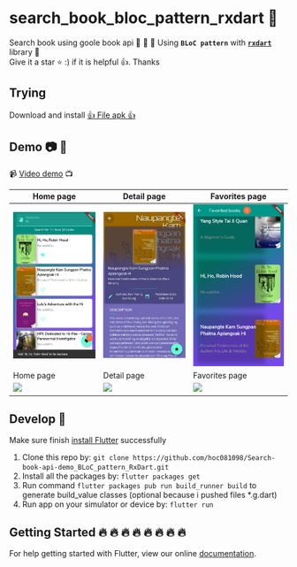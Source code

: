 # search_book_bloc_pattern_rxdart :iphone:

Search book using goole book api :clap: :clap: :clap:
Using **`BLoC pattern`** with **[`rxdart`](https://github.com/ReactiveX/rxdart)** library  :muscle: <br/>
Give it a star :star: :) if it is helpful :thumbsup:. Thanks

## Trying

Download and install [👍 File apk 👍](./build/app/outputs/apk/release/app-release.apk)

## Demo :camera: :art:

:video_camera: [Video demo](https://youtu.be/FH7LPKVSYyg) :tv:
<br>

| Home page  | Detail page | Favorites page  |
| ------------- | ------------- | -------------|
| <img src="/screenshots/home.png" width="360">  | <img src="/screenshots/detail.png" width="360">  |     <img src="/screenshots/fav.png" width="360">       |
| Home page  | Detail page | Favorites page  |
| <img src="/screenshots/home.gif" width="360">  | <img src="/screenshots/detail.gif" width="360">  |     <img src="/screenshots/fav.gif" width="360">       |

## Develop 👏

Make sure finish [install Flutter](https://flutter.io/get-started/install/) successfully

1. Clone this repo by: `git clone https://github.com/hoc081098/Search-book-api-demo_BLoC_pattern_RxDart.git`
2. Install all the packages by: `flutter packages get`
3. Run command `flutter packages pub run build_runner build` to generate build_value classes (optional because i pushed files *.g.dart)
4. Run app on your simulator or device by: `flutter run`

## Getting Started :fire: :fire: :fire: :fire: :fire: :fire: :fire: :fire: 

For help getting started with Flutter, view our online
[documentation](https://flutter.io/).


